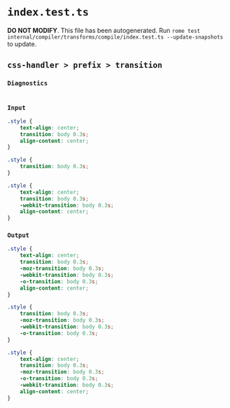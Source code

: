 # `index.test.ts`

**DO NOT MODIFY**. This file has been autogenerated. Run `rome test internal/compiler/transforms/compile/index.test.ts --update-snapshots` to update.

## `css-handler > prefix > transition`

### `Diagnostics`

```

```

### `Input`

```css
.style {
	text-align: center;
	transition: body 0.3s;
	align-content: center;
}

.style {
	transition: body 0.3s;
}

.style {
	text-align: center;
	transition: body 0.3s;
	-webkit-transition: body 0.3s;
	align-content: center;
}

```

### `Output`

```css
.style {
	text-align: center;
	transition: body 0.3s;
	-moz-transition: body 0.3s;
	-webkit-transition: body 0.3s;
	-o-transition: body 0.3s;
	align-content: center;
}

.style {
	transition: body 0.3s;
	-moz-transition: body 0.3s;
	-webkit-transition: body 0.3s;
	-o-transition: body 0.3s;
}

.style {
	text-align: center;
	transition: body 0.3s;
	-moz-transition: body 0.3s;
	-o-transition: body 0.3s;
	-webkit-transition: body 0.3s;
	align-content: center;
}

```
